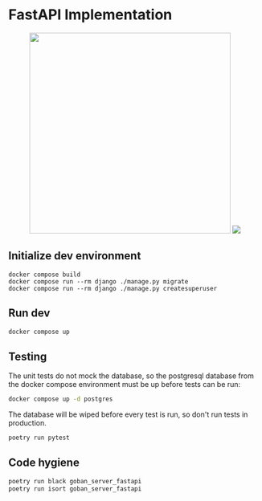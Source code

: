 # FastAPI Implementation

<p align="center">
<img src="https://go.chiquit.ooo/fastapi.png" width="400" />
<img src="https://github.com/go-recordkeeper/go-recordkeeper/actions/workflows/fastapi.yml/badge.svg" />
</p>

## Initialize dev environment
```
docker compose build
docker compose run --rm django ./manage.py migrate
docker compose run --rm django ./manage.py createsuperuser
```

## Run dev
```sh
docker compose up
```

## Testing
The unit tests do not mock the database, so the postgresql database from the docker compose environment must be up before tests can be run:
```sh
docker compose up -d postgres
```

The database will be wiped before every test is run, so don't run tests in production.

```sh
poetry run pytest
```


## Code hygiene
```sh
poetry run black goban_server_fastapi
poetry run isort goban_server_fastapi
```
